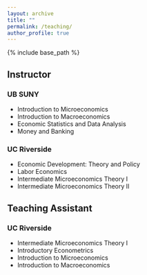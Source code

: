 ```yaml
---
layout: archive
title: ""
permalink: /teaching/
author_profile: true
---
```


{% include base_path %}


##  Instructor
### UB SUNY
  * Introduction to Microeconomics
  * Introduction to Macroeconomics
  * Economic Statistics and Data Analysis
  * Money and Banking
    
### UC Riverside
  * Economic Development: Theory and Policy
  * Labor Economics
  * Intermediate Microeconomics Theory I
  * Intermediate Microeconomics Theory II
    
<!-- * Economic Development: Theory and Policy (Summer 2023) -->
<!-- * Labor Economics (Summer 2020) [(Syllabus)](/files/Syllabus-153-S20.pdf) -->
<!-- * Intermediate Microeconomics Theory II (Summer 2020) [(Syllabus)](/files/Syllabus-104B-S20.pdf) -->
<!-- * Intermediate Microeconomics Theory I (Summer 2021) [(Syllabus)](/files/Syllabus-104A-S21.pdf) -->

## Teaching Assistant
### UC Riverside
  * Intermediate Microeconomics Theory I 
  * Introductory Econometrics 
  * Introduction to Microeconomics 
  * Introduction to Macroeconomics

<!-- ## Awards -->
<!-- * Outstanding Teaching Assistant Award (2019) -->


<!-- * Intermediate Microeconomics Theory I (Fall 2018, Summer 2019, Fall 2019, Winter 2021, Summer 2022) -->
<!-- * Introductory Econometrics (Spring 2019, Spring 2021) -->
<!-- * Introduction to Microeconomics (Winter 2019, Spring 2022) -->
<!-- * Introduction to Macroeconomics (Fall 2021, Winter 2022) -->

<!-- ## Weblinks -->
<!-- * Teaching evaluation summary is available [here](/files/TeachingEvaluationSummary_OpinderKaur.pdf).  -->
<!-- * Original evaluation forms for all courses are available [here](https://drive.google.com/drive/folders/1jtncSyMbhygOT5mPAfEBoiCKSeVmBuu8?usp=sharing). -->

